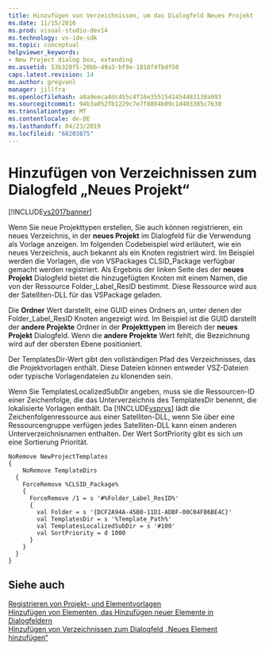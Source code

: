 ```yaml
---
title: Hinzufügen von Verzeichnissen, um das Dialogfeld Neues Projekt | Microsoft-Dokumentation
ms.date: 11/15/2016
ms.prod: visual-studio-dev14
ms.technology: vs-ide-sdk
ms.topic: conceptual
helpviewer_keywords:
- New Project dialog box, extending
ms.assetid: 53b328f5-20bb-49a3-bf9e-1818f4fbdf50
caps.latest.revision: 14
ms.author: gregvanl
manager: jillfra
ms.openlocfilehash: a8a9eeca4dc455c4f16e3551541454483138a993
ms.sourcegitcommit: 94b3a052fb1229c7e7f8804b09c1d403385c7630
ms.translationtype: MT
ms.contentlocale: de-DE
ms.lasthandoff: 04/23/2019
ms.locfileid: "68203875"
---
```

# <a name="adding-directories-to-the-new-project-dialog-box"></a>Hinzufügen von Verzeichnissen zum Dialogfeld „Neues Projekt“
[!INCLUDE[vs2017banner](../../includes/vs2017banner.md)]

Wenn Sie neue Projekttypen erstellen, Sie auch können registrieren, ein neues Verzeichnis, in der **neues Projekt** im Dialogfeld für die Verwendung als Vorlage anzeigen. Im folgenden Codebeispiel wird erläutert, wie ein neues Verzeichnis, auch bekannt als ein Knoten registriert wird. Im Beispiel werden die Vorlagen, die von VSPackages CLSID_Package verfügbar gemacht werden registriert. Als Ergebnis der linken Seite des der **neues Projekt** Dialogfeld bietet die hinzugefügten Knoten mit einem Namen, die von der Ressource Folder_Label_ResID bestimmt. Diese Ressource wird aus der Satelliten-DLL für das VSPackage geladen.  
  
 Die **Ordner** Wert darstellt, eine GUID eines Ordners an, unter denen der Folder_Label_ResID Knoten angezeigt wird. Im Beispiel ist die GUID darstellt der **andere Projekte** Ordner in der **Projekttypen** im Bereich der **neues Projekt** Dialogfeld. Wenn die **andere Projekte** Wert fehlt, die Bezeichnung wird auf der obersten Ebene positioniert.  
  
 Der TemplatesDir-Wert gibt den vollständigen Pfad des Verzeichnisses, das die Projektvorlagen enthält. Diese Dateien können entweder VSZ-Dateien oder typische Vorlagendateien zu klonenden sein.  
  
 Wenn Sie TemplatesLocalizedSubDir angeben, muss sie die Ressourcen-ID einer Zeichenfolge, die das Unterverzeichnis des TemplatesDir benennt, die lokalisierte Vorlagen enthält. Da [!INCLUDE[vsprvs](../../includes/vsprvs-md.md)] lädt die Zeichenfolgenressource aus einer Satelliten-DLL, wenn Sie über eine Ressourcengruppe verfügen jedes Satelliten-DLL kann einen anderen Unterverzeichnisnamen enthalten. Der Wert SortPriority gibt es sich um eine Sortierung Priorität.  
  
```  
NoRemove NewProjectTemplates  
{  
    NoRemove TemplateDirs  
  {  
    ForceRemove %CLSID_Package%  
    {  
      ForceRemove /1 = s '#%Folder_Label_ResID%'  
      {  
        val Folder = s '{DCF2A94A-45B0-11D1-ADBF-00C04FB6BE4C}'  
        val TemplatesDir = s '%Template_Path%'  
        val TemplatesLocalizedSubDir = s '#100'  
        val SortPriority = d 1000  
      }  
    }  
  }  
}  
```  
  
## <a name="see-also"></a>Siehe auch  
 [Registrieren von Projekt- und Elementvorlagen](../../extensibility/internals/registering-project-and-item-templates.md)   
 [Hinzufügen von Elementen, das Hinzufügen neuer Elemente in Dialogfeldern](../../extensibility/internals/adding-items-to-the-add-new-item-dialog-boxes.md)   
 [Hinzufügen von Verzeichnissen zum Dialogfeld „Neues Element hinzufügen“](../../extensibility/internals/adding-directories-to-the-add-new-item-dialog-box.md)
